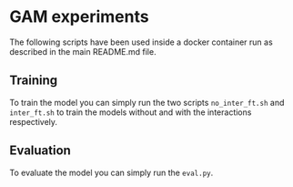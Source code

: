 # GAM experiments 
The following scripts have been used inside a docker container run as described in the main README.md file.

## Training
To train the model you can simply run the two scripts `no_inter_ft.sh` and `inter_ft.sh` to train the models without 
and with the interactions respectively. 


## Evaluation
To evaluate the model you can simply run the `eval.py`.